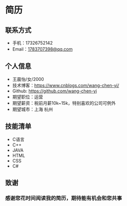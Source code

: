 # 简历
## 联系方式
  - 手机：17326752142
  - Email：1783707398@qq.com

## 个人信息
  - 王晨怡/女/2000
  - 技术博客：https://www.cnblogs.com/wang-chen-yi/
  - Github: https://github.com/wang-chen-yi
  - 期望职位：运营
  - 期望薪资：税前月薪10k~15k，特别喜欢的公司可例外
  - 期望城市：上海 杭州
  
## 技能清单
  * C语言
  * C++
  * JAVA
  * HTML
  * CSS
  * C#

## 致谢
### 感谢您花时间阅读我的简历，期待能有机会和您共事
  